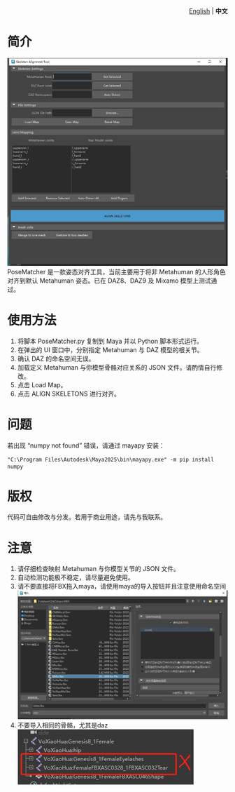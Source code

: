 <p align="right">
  <a href="README.md">English</a> |
  <strong>中文</strong>
</p>

# 简介  
![PoseMatcher](Images/PoseMatcher_Preview.png)
PoseMatcher 是一款姿态对齐工具，当前主要用于将非 Metahuman 的人形角色对齐到默认 Metahuman 姿态。已在 DAZ8、DAZ9 及 Mixamo 模型上测试通过。

# 使用方法  
1. 将脚本 PoseMatcher.py 复制到 Maya 并以 Python 脚本形式运行。
2. 在弹出的 UI 窗口中，分别指定 Metahuman 与 DAZ 模型的根关节。
3. 确认 DAZ 的命名空间无误。
4. 加载定义 Metahuman 与你模型骨骼对应关系的 JSON 文件。请酌情自行修改。
5. 点击 Load Map。
6. 点击 ALIGN SKELETONS 进行对齐。

# 问题
若出现 “numpy not found” 错误，请通过 mayapy 安装：
```
"C:\Program Files\Autodesk\Maya2025\bin\mayapy.exe" -m pip install numpy
```

# 版权
代码可自由修改与分发。若用于商业用途，请先与我联系。

# 注意
1. 请仔细检查映射 Metahuman 与你模型关节的 JSON 文件。
2. 自动检测功能极不稳定，请尽量避免使用。
3. 请不要直接将FBX拖入maya，请使用maya的导入按钮并且注意使用命名空间
![ImportNote](Images/MayaImport.png)
4. 不要导入相同的骨骼，尤其是daz
![SameSkeleton](Images/AvoidSameSkeleton.png)